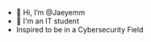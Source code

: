 - 👋 Hi, I’m @Jaeyemm
- 💯 I'm an IT student
- Inspired to be in a Cybersecurity Field
<!---
Jaeyemm/Jaeyemm is a ✨ special ✨ repository because its `README.md` (this file) appears on your GitHub profile.
You can click the Preview link to take a look at your changes.
--->
<script src="https://tryhackme.com/badge/3234878"></script>
